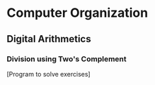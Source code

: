 # Computer Organization

## Digital Arithmetics 

### Division using Two's Complement
[Program to solve exercises]
